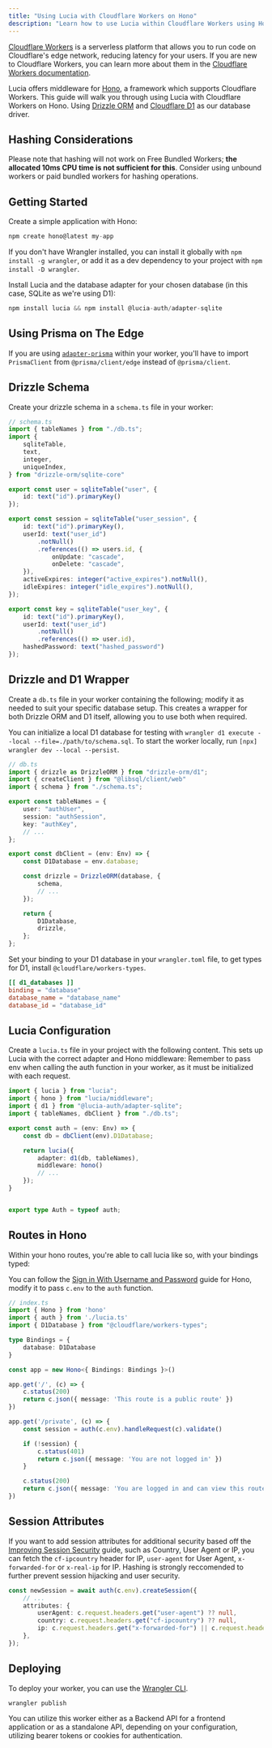 ```yaml
---
title: "Using Lucia with Cloudflare Workers on Hono"
description: "Learn how to use Lucia within Cloudflare Workers using Hono, Drizzle ORM and D1."
---
```


[Cloudflare Workers](https://workers.cloudflare.com/) is a serverless platform that allows you to run code on Cloudflare's edge network, reducing latency for your users. If you are new to Cloudflare Workers, you can learn more about them in the [Cloudflare Workers documentation](https://developers.cloudflare.com/workers/get-started/guide/).

Lucia offers middleware for [Hono](https://hono.dev/), a framework which supports Cloudflare Workers. This guide will walk you through using Lucia with Cloudflare Workers on Hono. Using [Drizzle ORM](https://orm.drizzle.team/) and [Cloudflare D1](https://developers.cloudflare.com/d1/) as our database driver.

## Hashing Considerations

Please note that hashing will not work on Free Bundled Workers; **the allocated 10ms CPU time is not sufficient for this**. Consider using unbound workers or paid bundled workers for hashing operations.

## Getting Started

Create a simple application with Hono:

```ts
npm create hono@latest my-app
```

If you don't have Wrangler installed, you can install it globally with `npm install -g wrangler`, or add it as a dev dependency to your project with `npm install -D wrangler`.

Install Lucia and the database adapter for your chosen database (in this case, SQLite as we're using D1):

```ts
npm install lucia && npm install @lucia-auth/adapter-sqlite
```

## Using Prisma on The Edge

If you are using [`adapter-prisma`](/database-adapters/prisma) within your worker, you'll have to import `PrismaClient` from `@prisma/client/edge` instead of `@prisma/client`.

## Drizzle Schema

Create your drizzle schema in a `schema.ts` file in your worker:

```ts
// schema.ts
import { tableNames } from "./db.ts";
import {
    sqliteTable,
    text,
    integer,
    uniqueIndex,
} from "drizzle-orm/sqlite-core"

export const user = sqliteTable("user", {
    id: text("id").primaryKey()
});

export const session = sqliteTable("user_session", {
    id: text("id").primaryKey(),
    userId: text("user_id")
        .notNull()
        .references(() => users.id, {
            onUpdate: "cascade",
            onDelete: "cascade",    
    }),
    activeExpires: integer("active_expires").notNull(),
    idleExpires: integer("idle_expires").notNull(),
});

export const key = sqliteTable("user_key", {
    id: text("id").primaryKey(),
    userId: text("user_id")
        .notNull()
        .references(() => user.id),
    hashedPassword: text("hashed_password")
});
```

## Drizzle and D1 Wrapper

Create a `db.ts` file in your worker containing the following; modify it as needed to suit your specific database setup.
This creates a wrapper for both Drizzle ORM and D1 itself, allowing you to use both when required.

You can initialize a local D1 database for testing with `wrangler d1 execute --local --file=./path/to/schema.sql`.
To start the worker locally, run `[npx] wrangler dev --local --persist`.

```ts
// db.ts
import { drizzle as DrizzleORM } from "drizzle-orm/d1";
import { createClient } from "@libsql/client/web"
import { schema } from "./schema.ts";

export const tableNames = {
    user: "authUser",
    session: "authSession",
    key: "authKey",
    // ...
};

export const dbClient = (env: Env) => {
    const D1Database = env.database;

    const drizzle = DrizzleORM(database, {
        schema,
        // ...
    });

    return {
        D1Database,
        drizzle,
    };
};
```

Set your binding to your D1 database in your `wrangler.toml` file, to get types for D1, install `@cloudflare/workers-types`.

```toml
[[ d1_databases ]]
binding = "database"
database_name = "database_name"
database_id = "database_id"
```

## Lucia Configuration

Create a `lucia.ts` file in your project with the following content. This sets up Lucia with the correct adapter and Hono middleware:
Remember to pass env when calling the auth function in your worker, as it must be initialized with each request.

```ts
import { lucia } from "lucia";
import { hono } from "lucia/middleware";
import { d1 } from "@lucia-auth/adapter-sqlite";
import { tableNames, dbClient } from "./db.ts";

export const auth = (env: Env) => {
    const db = dbClient(env).D1Database;

    return lucia({
        adapter: d1(db, tableNames),
        middleware: hono()
        // ...
    });
}


export type Auth = typeof auth;
```

## Routes in Hono

Within your hono routes, you're able to call lucia like so, with your bindings typed:

You can follow the [Sign in With Username and Password](/guidebook/sign-in-with-username-and-password#hono) guide for Hono, modify it to pass `c.env` to the `auth` function.

```ts
// index.ts
import { Hono } from 'hono'
import { auth } from './lucia.ts'
import { D1Database } from "@cloudflare/workers-types";

type Bindings = {    
    database: D1Database
}

const app = new Hono<{ Bindings: Bindings }>()

app.get('/', (c) => {
    c.status(200)
    return c.json({ message: 'This route is a public route' })
})

app.get('/private', (c) => {
    const session = auth(c.env).handleRequest(c).validate()

    if (!session) {
        c.status(401)
        return c.json({ message: 'You are not logged in' })
    }

    c.status(200)
    return c.json({ message: 'You are logged in and can view this route', session })
})
```

## Session Attributes

If you want to add session attributes for additional security based off the [Improving Session Security](/guidebook/improve-session-security) guide, such as Country, User Agent or IP, you can fetch the `cf-ipcountry` header for IP, `user-agent` for User Agent, `x-forwarded-for` or `x-real-ip` for IP. Hashing is strongly reccomended to further prevent session hijacking and user security.

```ts
const newSession = await auth(c.env).createSession({
    // ...
    attributes: {
        userAgent: c.request.headers.get("user-agent") ?? null,
        country: c.request.headers.get("cf-ipcountry") ?? null,
        ip: c.request.headers.get("x-forwarded-for") || c.request.headers.get("x-real-ip") ?? null,
    },
});
```

## Deploying

To deploy your worker, you can use the [Wrangler CLI](https://developers.cloudflare.com/workers/cli-wrangler).

```bash
wrangler publish
```

You can utilize this worker either as a Backend API for a frontend application or as a standalone API, depending on your configuration, utilizing bearer tokens or cookies for authentication.
